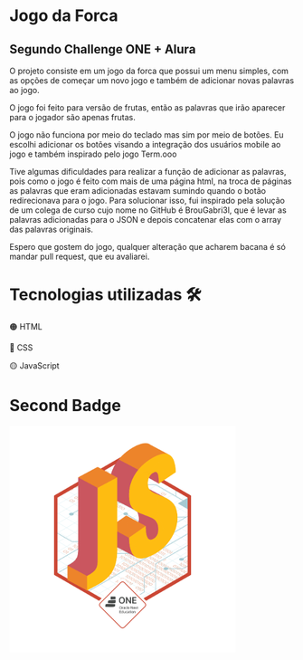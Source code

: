  <h1>Jogo da Forca</h1>
 <h2>Segundo Challenge ONE + Alura</h2>
 
 <p>O projeto consiste em um jogo da forca que possui um menu simples,
  com as opções de começar um novo jogo e também de adicionar novas palavras ao jogo.</p>
 
 <p>O jogo foi feito para versão de frutas, então as palavras que irão aparecer para o jogador são apenas frutas.</p>
 
 <p>O jogo não funciona por meio do teclado mas sim por meio de botões. Eu escolhi adicionar os botões visando a integração dos usuários mobile 
  ao jogo e também inspirado pelo jogo Term.ooo</p>
  
  <p>Tive algumas dificuldades para realizar a função de adicionar as palavras, pois como o jogo é feito com mais de uma página html, na troca de páginas
as palavras que eram adicionadas estavam sumindo quando o botão redirecionava para o jogo. Para solucionar isso, fui inspirado pela solução de um colega de curso
cujo nome no GitHub é BrouGabri3l, que é levar as palavras adicionadas para o JSON e depois concatenar elas com o array das palavras originais.</p>

<p>Espero que gostem do jogo, qualquer alteração que acharem bacana é só mandar pull request, que eu avaliarei.</p>

<h1>Tecnologias utilizadas &#128736;</h1>
<p>&#128992; HTML</p>
<p>&#128309; CSS</p>
<p>&#128993; JavaScript</p>

<h1> Second Badge </h1>
 <img width="400em" height="400em" src="img/badge-sprint2.png"></img>
